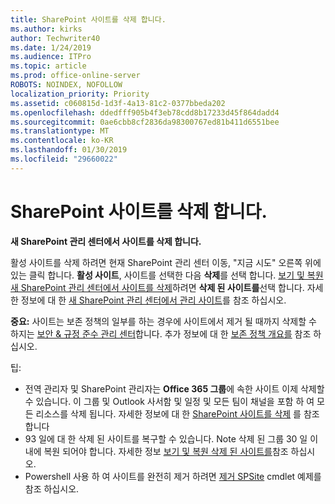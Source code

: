 ```yaml
---
title: SharePoint 사이트를 삭제 합니다.
ms.author: kirks
author: Techwriter40
ms.date: 1/24/2019
ms.audience: ITPro
ms.topic: article
ms.prod: office-online-server
ROBOTS: NOINDEX, NOFOLLOW
localization_priority: Priority
ms.assetid: c060815d-1d3f-4a13-81c2-0377bbeda202
ms.openlocfilehash: ddedfff905b4f3eb78cdd8b17233d45f864dadd4
ms.sourcegitcommit: 0ae6cbb8cf2836da98300767ed81b411d6551bee
ms.translationtype: MT
ms.contentlocale: ko-KR
ms.lasthandoff: 01/30/2019
ms.locfileid: "29660022"
---
```

# <a name="delete-a-sharepoint-site"></a>SharePoint 사이트를 삭제 합니다.
 **새 SharePoint 관리 센터에서 사이트를 삭제 합니다.**
  
활성 사이트를 삭제 하려면 현재 SharePoint 관리 센터 이동, "지금 시도" 오른쪽 위에 있는 클릭 합니다. **활성 사이트**, 사이트를 선택한 다음 **삭제**를 선택 합니다. [보기 및 복원 새 SharePoint 관리 센터에서 사이트를 삭제](https://docs.microsoft.com/sharepoint/view-and-restore-deleted-sites-in-new-admin-center)하려면 **삭제 된 사이트를**선택 합니다. 자세한 정보에 대 한 [새 SharePoint 관리 센터에서 관리 사이트](https://docs.microsoft.com/sharepoint/manage-sites-in-new-admin-center)를 참조 하십시오.
  
**중요:** 사이트는 보존 정책의 일부를 하는 경우에 사이트에서 제거 될 때까지 삭제할 수 하지는 [보안 &amp; 규정 준수 관리 센터](https://protection.office.com/?rfr=AdminCenter#/homepage)합니다. 추가 정보에 대 한 [보존 정책 개요를](https://docs.microsoft.com/office365/securitycompliance/retention-policies#content-in-onedrive-accounts-and-sharepoint-sites) 참조 하십시오. 
  
팁:
- 전역 관리자 및 SharePoint 관리자는 **Office 365 그룹**에 속한 사이트 이제 삭제할 수 있습니다. 이 그룹 및 Outlook 사서함 및 일정 및 모든 팀이 채널을 포함 하 여 모든 리소스를 삭제 됩니다. 자세한 정보에 대 한 [SharePoint 사이트를 삭제](https://docs.microsoft.com/sharepoint/manage-sites-in-new-admin-center#delete-a-site) 를 참조합니다
- 93 일에 대 한 삭제 된 사이트를 복구할 수 있습니다. Note 삭제 된 그룹 30 일 이내에 복원 되어야 합니다. 자세한 정보 [보기 및 복원 삭제 된 사이트를](https://docs.microsoft.com/sharepoint/view-and-restore-deleted-sites-in-new-admin-center)참조 하십시오.
- Powershell 사용 하 여 사이트를 완전히 제거 하려면 [제거 SPSite](https://docs.microsoft.com/powershell/module/sharepoint-server/remove-spsite?view=sharepoint-ps) cmdlet 예제를 참조 하십시오. 
  

